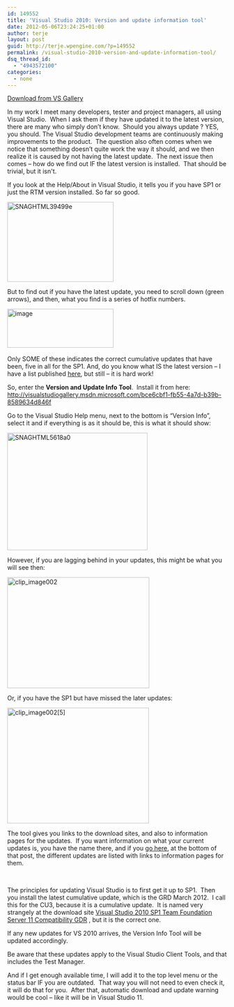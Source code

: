 ```yaml
---
id: 149552
title: 'Visual Studio 2010: Version and update information tool'
date: 2012-05-06T23:24:25+01:00
author: terje
layout: post
guid: http://terje.wpengine.com/?p=149552
permalink: /visual-studio-2010-version-and-update-information-tool/
dsq_thread_id:
  - "4943572100"
categories:
  - none
---
```

<p><a href="http://visualstudiogallery.msdn.microsoft.com/bce6cbf1-fb55-4a7d-b39b-8589634d846f" target="_blank">Download from VS Gallery</a>  </p><p>In my work I meet many developers, tester and project managers, all using Visual Studio.  When I ask them if they have updated it to the latest version, there are many who simply don’t know.  Should you always update ? YES, you should. The Visual Studio development teams are continuously making improvements to the product.  The question also often comes when we notice that something doesn’t quite work the way it should, and we then realize it is caused by not having the latest update.  The next issue then comes – how do we find out IF the latest version is installed.  That should be trivial, but it isn't. </p>  <p>If you look at the Help/About in Visual Studio, it tells you if you have SP1 or just the RTM version installed. So far so good.</p>  <p><a href="http://gwb.blob.core.windows.net/terje/Windows-Live-Writer/Visual-Studio-2010--Version-and-update-i_116FA/SNAGHTML39499e.png"><img style="border-width: 0px; padding-top: 0px; padding-right: 0px; padding-left: 0px; display: inline; background-image: none;" title="SNAGHTML39499e" border="0" alt="SNAGHTML39499e" src="http://hermit.no/wp-content/uploads/2015/08/GWB-Windows-Live-Writer-Visual-Studio-2010-Version-and-update-i_116FA-SNAGHTML39499e_thumb.png" width="244" height="183" /></a></p>  <p>But to find out if you have the latest update, you need to scroll down (green arrows), and then, what you find is a series of hotfix numbers. </p>  <p><a href="http://gwb.blob.core.windows.net/terje/Windows-Live-Writer/Visual-Studio-2010--Version-and-update-i_116FA/image_2.png"><img style="margin: 0px; border: 0px currentColor; padding-top: 0px; padding-right: 0px; padding-left: 0px; display: inline; background-image: none;" title="image" border="0" alt="image" src="http://hermit.no/wp-content/uploads/2015/08/GWB-Windows-Live-Writer-Visual-Studio-2010-Version-and-update-i_116FA-image_thumb.png" width="244" height="89" /></a> </p>  <p>Only SOME of these indicates the correct cumulative updates that have been, five in all for the SP1. And, do you know what IS the latest version – I have a list published <a href="http://geekswithblogs.net/terje/archive/2010/12/05/visual-studio-amp-tfs-ndash-list-of-addins-extensions-patches.aspx" target="_blank"><u>here</u></a>, but still – it is hard work!  </p>  <p>So, enter the <strong>Version and Update Info Tool</strong>.  Install it from here:  <a title="http://visualstudiogallery.msdn.microsoft.com/bce6cbf1-fb55-4a7d-b39b-8589634d846f" href="http://visualstudiogallery.msdn.microsoft.com/bce6cbf1-fb55-4a7d-b39b-8589634d846f"><u>http://visualstudiogallery.msdn.microsoft.com/bce6cbf1-fb55-4a7d-b39b-8589634d846f</u></a> </p>  <p>Go to the Visual Studio Help menu, next to the bottom is “Version Info”, select it and if everything is as it should be, this is what it should show:</p>  <p><a href="http://gwb.blob.core.windows.net/terje/Windows-Live-Writer/Visual-Studio-2010--Version-and-update-i_116FA/SNAGHTML5618a0.png"><img style="border-width: 0px; padding-top: 0px; padding-right: 0px; padding-left: 0px; display: inline; background-image: none;" title="SNAGHTML5618a0" border="0" alt="SNAGHTML5618a0" src="http://hermit.no/wp-content/uploads/2015/08/GWB-Windows-Live-Writer-Visual-Studio-2010-Version-and-update-i_116FA-SNAGHTML5618a0_thumb.png" width="322" height="269" /></a></p>  <p>However, if you are lagging behind in your updates, this might be what you will see then:</p>  <p><a href="http://gwb.blob.core.windows.net/terje/Windows-Live-Writer/Visual-Studio-2010--Version-and-update-i_116FA/clip_image002_2.jpg"><img style="border-width: 0px; padding-top: 0px; padding-right: 0px; padding-left: 0px; display: inline; background-image: none;" title="clip_image002" border="0" alt="clip_image002" src="http://hermit.no/wp-content/uploads/2015/08/GWB-Windows-Live-Writer-Visual-Studio-2010-Version-and-update-i_116FA-clip_image002_thumb.jpg" width="326" height="254" /></a></p>  <p>Or, if you have the SP1 but have missed the later updates:</p>  <p><a href="http://gwb.blob.core.windows.net/terje/Windows-Live-Writer/Visual-Studio-2010--Version-and-update-i_116FA/clip_image0025.jpg"><img style="border-width: 0px; padding-top: 0px; padding-right: 0px; padding-left: 0px; display: inline; background-image: none;" title="clip_image002[5]" border="0" alt="clip_image002[5]" src="http://hermit.no/wp-content/uploads/2015/08/GWB-Windows-Live-Writer-Visual-Studio-2010-Version-and-update-i_116FA-clip_image0025_thumb.jpg" width="325" height="265" /></a></p>  <p>The tool gives you links to the download sites, and also to information pages for the updates.  If you want information on what your current updates is, you have the name there, and if you <a href="http://geekswithblogs.net/terje/archive/2010/12/05/visual-studio-amp-tfs-ndash-list-of-addins-extensions-patches.aspx" target="_blank"><u>go here</u></a>, at the bottom of that post, the different updates are listed with links to information pages for them. </p>  <p> </p>  <p>The principles for updating Visual Studio is to first get it up to SP1.  Then you install the latest cumulative update, which is the GRD March 2012.  I call this for the CU3, because it is a cumulative update.  It is named very strangely at the download site <a href="http://www.microsoft.com/en-us/download/details.aspx?id=29082" target="_blank"><u>Visual Studio 2010 SP1 Team Foundation Server 11 Compatibility GDR</u></a> , but it is the correct one. </p>  <p>If any new updates for VS 2010 arrives, the Version Info Tool will be updated accordingly.  </p><p>Be aware that these updates apply to the Visual Studio Client Tools, and that includes the Test Manager. </p>  <p>And if I get enough available time, I will add it to the top level menu or the status bar IF you are outdated.  That way you will not need to even check it, it will do that for you.  After that, automatic download and update warning would be cool – like it will be in Visual Studio 11.  </p>